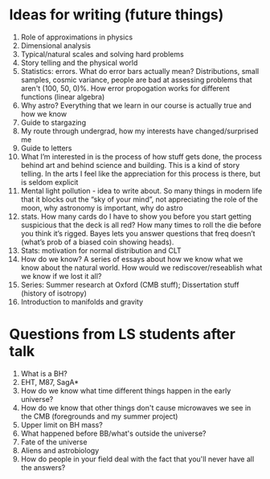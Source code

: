 # Ideas for writing (future things)
1. Role of approximations in physics
2. Dimensional analysis
3. Typical/natural scales and solving hard problems
4. Story telling and the physical world
5. Statistics: errors. What do error bars actually mean? Distributions, small samples, cosmic variance, people are bad at assessing problems that aren't (100, 50, 0)%. How error propogation works for different functions (linear algebra)
6. Why astro? Everything that we learn in our course is actually true and how we know
7. Guide to stargazing
8. My route through undergrad, how my interests have changed/surprised me
9. Guide to letters
9. What I’m interested in is the process of how stuff gets done, the process behind art and behind science and building. This is a kind of story telling. In the arts I feel like the appreciation for this process is there, but is seldom explicit
9. Mental light pollution - idea to write about. So many things in modern life that it blocks out the “sky of your mind”, not appreciating the role of the moon, why astronomy is important, why do astro 
9. stats. How many cards do I have to show you before you start getting suspicious that the deck is all red? How many times to roll the die before you think it’s rigged. Bayes lets you answer questions that freq doesn’t (what’s prob of a biased coin showing heads).
9. Stats: motivation for normal distribution and CLT
9. How do we know? A series of essays about how we know what we know about the natural world.
How would we rediscover/reseablish what we know if we lost it all?
9. Series: Summer research at Oxford (CMB stuff); Dissertation stuff (history of isotropy)
9. Introduction to manifolds and gravity

# Questions from LS students after talk
1. What is a BH?
2. EHT, M87, SagA*
3. How do we know what time different things happen in the early universe?
4. How do we know that other things don't cause microwaves we see in the CMB (foregrounds and my summer project)
5. Upper limit on BH mass?
6. What happened before BB/what's outside the universe?
7. Fate of the universe
8. Aliens and astrobiology
9. How do people in your field deal with the fact that you'll never have all the answers?